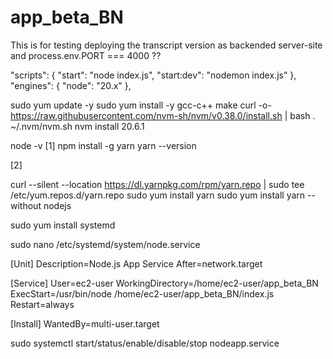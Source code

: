 # app_beta_BN
This is for testing deploying the transcript version as backended server-site
and process.env.PORT === 4000 ??

 "scripts": {
    "start": "node index.js",
    "start:dev": "nodemon index.js"
  },
  "engines": {
    "node": "20.x"
  },



sudo yum update -y
sudo yum install -y gcc-c++ make
curl -o- https://raw.githubusercontent.com/nvm-sh/nvm/v0.38.0/install.sh | bash
. ~/.nvm/nvm.sh
nvm install 20.6.1

node -v
[1]
npm install -g yarn
yarn --version

[2]

curl --silent --location https://dl.yarnpkg.com/rpm/yarn.repo | sudo tee /etc/yum.repos.d/yarn.repo
sudo yum install yarn
sudo yum install yarn --without nodejs

sudo yum install systemd


sudo nano /etc/systemd/system/node.service

[Unit]
Description=Node.js App Service
After=network.target

[Service]
User=ec2-user
WorkingDirectory=/home/ec2-user/app_beta_BN
ExecStart=/usr/bin/node /home/ec2-user/app_beta_BN/index.js
Restart=always

[Install]
WantedBy=multi-user.target


sudo systemctl start/status/enable/disable/stop nodeapp.service

